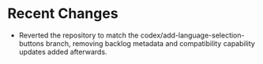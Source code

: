 # Recent Changes

- Reverted the repository to match the codex/add-language-selection-buttons branch, removing backlog metadata and compatibility capability updates added afterwards.

